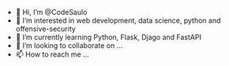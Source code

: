 - 👋 Hi, I’m @CodeSaulo
- 👀 I’m interested in web development, data science, python and offensive-security
- 🌱 I’m currently learning Python, Flask, Djago and FastAPI
- 💞️ I’m looking to collaborate on ...
- 📫 How to reach me ...

<!---
CodeSaulo/CodeSaulo is a ✨ special ✨ repository because its `README.md` (this file) appears on your GitHub profile.
You can click the Preview link to take a look at your changes.
--->
